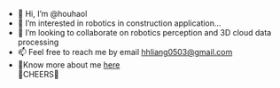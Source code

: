 - 👋 Hi, I’m @houhaol
- 👀 I’m interested in robotics in construction application...
- 💞️ I’m looking to collaborate on robotics perception and 3D cloud data processing
- 📫 Feel free to reach me by email hhliang0503@gmail.com 
- 👀Know more about me [here](https://houhaol.github.io/) \
 🍻CHEERS🍻

<!---
houhaol/houhaol is a ✨ special ✨ repository because its `README.md` (this file) appears on your GitHub profile.
You can click the Preview link to take a look at your changes.
--->
